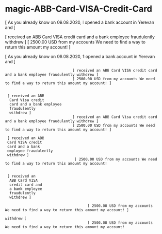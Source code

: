 # magic-ABB-Card-VISA-Credit-Card
[ As you already know on 09.08.2020, l opened a bank account in Yerevan and ]

[ received an ABB Card VISA credit card and a bank employee fraudulently withdrew ]
[ 2500.00 USD from my accounts We need to find a way to return this amount my account! ]

[ As you already
 know on
 09.08.2020, 1
 opened a bank
 account in
 Yerevan and ]
 
 
                                   [ received an ABB Card VISA credit card and a bank employee fraudulently withdrew ]
                                   [ 2500.00 USD from my accounts We need to find a way to return this amount my account! ]
     
     
     [ received an ABB
      Card Visa credit
      card and a bank employee
      fraudulently
      withdrew ]
                                   [ received an ABB Card Visa credit card and a bank employee fraudulently withdrew ]
                                   [ 2500.00 USD from my accounts We need to find a way to return this amount my account! ]
                                   
     [ received an ABB
     Card VISA credit
     card and a bank
     employee fraudulently
     withdrew ]
                                    [ 2500.00 USD from my accounts We need to find a way to return this amount my account!
                                    
                                    
     [ received an
      ABB Card VISA
      credit card and
      a bank employee
      fraudulently
      withdrew ]
      
                                          [ 2500.00 USD from my accounts We need to find a way to return this amount my account! ]
    
    withdrew ]
                                          [ 2500.00 USD from my accounts We need to find a way to return this amount my account!
                                          
                                          
                                    
                                   
                                   
